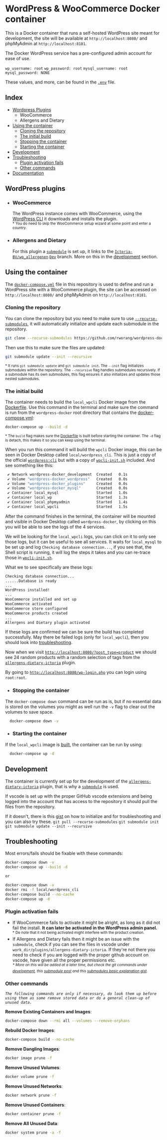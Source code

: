 # WordPress & WooCommerce Docker container

This is a Docker container that runs a self-hosted WordPress site meant for development, the site will be available at `http://localhost:8080/` and phpMyAdmin at `http://localhost:8181`.

The Docker WordPress service has a pre-configured admin account for ease of use.

`wp_username: root` `wp_password: root` `mysql_username: root` `mysql_password: NONE`

These values, and more, can be found in the [`.env`](.env) file.

## Index

- [Wordpress Plugins](#wordpress-plugins)
  - WooCommerce
  - Allergens and Dietary
- [Using the container](#using-the-container)
  - [Cloning the repository](#cloning-the-repository)
  - [The initial build](#the-initial-build)
  - [Stopping the container](#stopping-the-container)
  - [Starting the container](#starting-the-container)
- [Development](#development)
- [Troubleshooting](#Troubleshooting)
  - [Plugin activation fails](#plugin-activation-fails)
  - [Other commands](#other-commands)
- [Documentation](docs)

## WordPress plugins

- ### WooCommerce

  The WordPress instance comes with WooCommerce, using the [WordPress CLI](https://developer.wordpress.org/cli/commands/) it downloads and installs the plugin.<br>
  <sup>\* You do need to skip the WooCommerce setup wizard at some point and enter a country.</sup>

- ### Allergens and Dietary

  For this plugin a [`submodule`](https://github.blog/open-source/git/working-with-submodules/) is set up, it links to the [`Ictoria-BV/wp_allergenen`](https://github.com/Ictoria-BV/wp_allergenen) [`Dev`](https://github.com/Ictoria-BV/wp_allergenen/tree/Dev) branch. More on this in the [development](#development) section.

## Using the container

The [`docker-compose.yml`](docker-compose.yml) file in this repository is used to define and run a WordPress site with a WooCommerce plugin, the site can be accessed on `http://localhost:8080/` and phpMyAdmin on `http://localhost:8181`.

### Cloning the repository

You can clone the repository but you need to make sure to use [`--recurse-submodules`](https://git-scm.com/book/en/v2/Git-Tools-Submodules), it will automatically initialize and update each submodule in the repository.

```sh
git clone --recurse-submodules https://github.com/rworang/wordpress-docker.git
```

Then use this to make sure the files are updated:

```sh
git submodule update --init --recursive
```

<sup>\* It runs `git submodule update` and `git submodule init`. The `--init` flag initializes submodules within the repository. The `--recursive` flag handles submodules recursively. If a submodule has its own submodules, this flag ensures it also initializes and updates those nested submodules.</sup>

### The initial build

The container needs to build the `local_wpcli` Docker image from the [Dockerfile](dockerfiles/wpcli/Dockerfile). Use this command in the terminal and make sure the command is run from the `wordpress-docker` root directory that contains the [docker-compose.yml](docker-compose.yml):

```sh
docker-compose up --build -d
```

<sup>\* The `build` flag makes sure the [Dockerfile](dockerfiles/wpcli/Dockerfile) is built before starting the container. The `-d` flag is detach, this makes it so you can keep using the terminal.</sup>

When you run this command it will build the `wpcli` Docker image, this can be seen in Docker Desktop called `local/wordpress_cli`. This is just a copy of the official [`wordpress:cli`](https://hub.docker.com/_/wordpress) but with a copy of [`wpcli-init.sh`](dockerfiles/wpcli/wpcli-init.sh) included. And see something like this:

```sh
 ✔ Network wordpress-docker_development  Created   0.1s
 ✔ Volume "wordpress-docker_wordpress"   Created   0.0s
 ✔ Volume "wordpress-docker_plugins"     Created   0.0s
 ✔ Volume "wordpress-docker_mysql"       Created   0.0s
 ✔ Container local_mysql                 Started   1.0s
 ✔ Container local_wp                    Started   1.3s
 ✔ Container local_phpmyadmin            Started   1.4s
 ✔ Container local_wpcli                 Started   1.5s
```

After the command finishes in the terminal, the container will be mounted and visible in Docker Desktop called `wordpress-docker`, by clicking on this you will be able to see the logs of the 4 services.

We will be looking for the `local_wpcli` logs, you can click on it to only see those logs, but it can be useful to see all services. It waits for `local_mysql` to be set up and log `Checking database connection...`, if you see that, the Shell script is running, it will log the steps it takes and you can re-trace those in [`wpcli-init.sh`](dockerfiles/wpcli/wpcli-init.sh).

What we to see specifically are these logs:

```sh
Checking database connection...
......Database is ready
...
WordPress installed!
...
WooCommerce installed and set up
WooCommerce activated
WooCommerce store configured
WooCommerce products created
...
Allergens and Dietary plugin activated
```

If these logs are confirmed we can be sure the build has completed successfully. May there be failed logs (only for `local_wpcli`), then you should look into [troubleshooting](#troubleshooting).

Now when we visit [`http://localhost:8080/?post_type=product`](http://localhost:8080/?post_type=product) we should see 24 random products with a random selection of tags from the [`allergens-dietary-ictoria`](https://github.com/Ictoria-BV/wp_allergenen/) plugin.

By going to [`http://localhost:8080/wp-login.php`](http://localhost:8080/wp-login.php) you can login using `root:root`.

- ### Stopping the container

The `docker-compose down` command can be run as is, but if no essential data is stored on the volumes you might as well run the `-v` flag to clear out the volumes to save space.

```sh
  docker-compose down -v
```

- ### Starting the container

If the `local_wpcli` image is [built](#the-initial-build), the container can be run by using:

```sh
  docker-compose up -d
```

## Development

The container is currently set up for the development of the [`allergens-dietary-ictoria`](https://github.com/Ictoria-BV/wp_allergenen/) plugin, that is why a [`submodule`](https://github.blog/open-source/git/working-with-submodules/) is used.

If vscode is set up with the proper GitHub vscode extensions and being logged into the account that has access to the repository it should pull the files from the repository.

If it doesn't, there is this [gist](https://gist.github.com/gitaarik/8735255) on how to initialize and for troubleshooting and you can also try these. `git pull --recurse-submodules` `git submodule init` `git submodule update --init --recursive`

## Troubleshooting

Most errors/fails should be fixable with these commands:

```sh
docker-compose down -v
docker-compose up --build -d

or

docker-compose down -v
docker rmi -f local/wordpress_cli
docker-compose build --no-cache
docker-compose up -d
```

### Plugin activation fails

- If WooCommerce fails to activate it might be alright, as long as it did not fail the install. **It can later be activated in the WordPress admin panel.** <br><sup>\* Do note that it not being activated might interfere with the product creation.</sup>
- If Allergens and Dietary fails then it might be an issue with the `submodule`, check if you can see the files in vscode under `work_dir/plugins/allergens-dietary-ictoria`. If they're not there you need to check if you are logged with the proper github account on vscode, have given all the proper permissions etc. <br><sup>_\* More on this will be added at a later time, but check the git commands under [development](#development), this [submodule post](https://github.blog/open-source/git/working-with-submodules/) and this [submodules basic explanation gist](https://gist.github.com/gitaarik/8735255)._</sup>

### Other commands

_`The following commands are only if necessary, do look them up before using them as some remove stored data or do a general clean-up of unused data.`_

**Remove Existing Containers and Images**:

```sh
docker-compose down --rmi all --volumes --remove-orphans
```

**Rebuild Docker Images**:

```sh
docker-compose build --no-cache
```

**Remove Dangling Images**:

```sh
docker image prune -f
```

**Remove Unused Volumes**:

```sh
docker volume prune -f
```

**Remove Unused Networks**:

```sh
docker network prune -f
```

**Remove Unused Containers**:

```sh
docker container prune -f
```

**Remove All Unused Data**:

```sh
docker system prune -a -f
```
